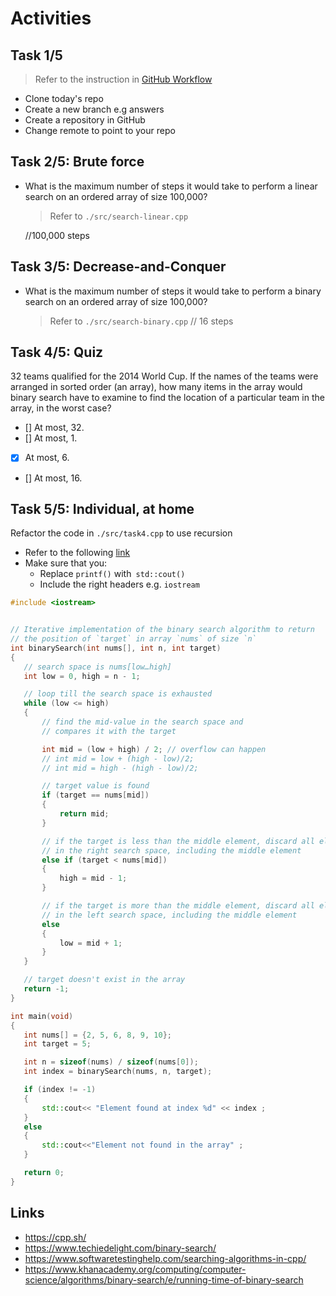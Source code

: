# Activities

## Task 1/5

> Refer to the instruction in [GitHub Workflow](../github.md)

- Clone today's repo
- Create a new branch e.g answers
- Create a repository in GitHub
- Change remote to point to your repo

## Task 2/5: Brute force

- What is the maximum number of steps it would take to perform a linear search on an ordered array of size 100,000?

  > Refer to `./src/search-linear.cpp`

  //100,000 steps
## Task 3/5: Decrease-and-Conquer

- What is the maximum number of steps it would take to perform a binary search on an ordered array of size 100,000?

  > Refer to `./src/search-binary.cpp`
  // 16 steps

## Task 4/5: Quiz

32 teams qualified for the 2014 World Cup. If the names of the teams were arranged in sorted order (an array), how many items in the array would binary search have to examine to find the location of a particular team in the array, in the worst case?

- [] At most, 32.
- [] At most, 1.
- [x] At most, 6.
- [] At most, 16.

## Task 5/5: Individual, at home

Refactor the code in `./src/task4.cpp` to use recursion

- Refer to the following [link](https://www.techiedelight.com/binary-search/)
- Make sure that you:
  - Replace `printf()` with` std::cout()`
  - Include the right headers e.g. `iostream`
  
 ```c++
 #include <iostream>


// Iterative implementation of the binary search algorithm to return
// the position of `target` in array `nums` of size `n`
int binarySearch(int nums[], int n, int target)
{
    // search space is nums[low…high]
    int low = 0, high = n - 1;

    // loop till the search space is exhausted
    while (low <= high)
    {
        // find the mid-value in the search space and
        // compares it with the target

        int mid = (low + high) / 2; // overflow can happen
        // int mid = low + (high - low)/2;
        // int mid = high - (high - low)/2;

        // target value is found
        if (target == nums[mid])
        {
            return mid;
        }

        // if the target is less than the middle element, discard all elements
        // in the right search space, including the middle element
        else if (target < nums[mid])
        {
            high = mid - 1;
        }

        // if the target is more than the middle element, discard all elements
        // in the left search space, including the middle element
        else
        {
            low = mid + 1;
        }
    }

    // target doesn't exist in the array
    return -1;
}

int main(void)
{
    int nums[] = {2, 5, 6, 8, 9, 10};
    int target = 5;

    int n = sizeof(nums) / sizeof(nums[0]);
    int index = binarySearch(nums, n, target);

    if (index != -1)
    {
        std::cout<< "Element found at index %d" << index ;
    }
    else
    {
        std::cout<<"Element not found in the array" ;
    }

    return 0;
}
```

## Links

- https://cpp.sh/
- https://www.techiedelight.com/binary-search/
- https://www.softwaretestinghelp.com/searching-algorithms-in-cpp/
- https://www.khanacademy.org/computing/computer-science/algorithms/binary-search/e/running-time-of-binary-search
